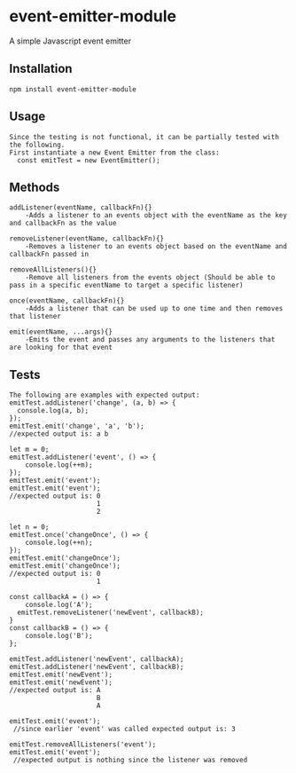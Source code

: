 # event-emitter-module

A simple Javascript event emitter

## Installation

  `npm install event-emitter-module`

## Usage

    Since the testing is not functional, it can be partially tested with the following. 
    First instantiate a new Event Emitter from the class:
      const emitTest = new EventEmitter();
## Methods

    addListener(eventName, callbackFn){}
    	-Adds a listener to an events object with the eventName as the key and callbackFn as the value
    
    removeListener(eventName, callbackFn){}
    	-Removes a listener to an events object based on the eventName and callbackFn passed in
    
    removeAllListeners(){}
    	-Remove all listeners from the events object (Should be able to pass in a specific eventName to target a specific listener)
    
    once(eventName, callbackFn){}
    	-Adds a listener that can be used up to one time and then removes that listener

    emit(eventName, ...args){}
    	-Emits the event and passes any arguments to the listeners that are looking for that event
    
## Tests 

    The following are examples with expected output:
    emitTest.addListener('change', (a, b) => {
      console.log(a, b);
    });
    emitTest.emit('change', 'a', 'b');
    //expected output is: a b  

    let m = 0;
    emitTest.addListener('event', () => {
	    console.log(++m);
    });
    emitTest.emit('event');
    emitTest.emit('event');
    //expected output is: 0
                          1
                          2
    
    let n = 0;
    emitTest.once('changeOnce', () => {
	    console.log(++n);
    });
    emitTest.emit('changeOnce');
    emitTest.emit('changeOnce');
    //expected output is: 0
                          1                       

    const callbackA = () => {
	    console.log('A');
      emitTest.removeListener('newEvent', callbackB);
    }
    const callbackB = () => {
	    console.log('B');
    };

    emitTest.addListener('newEvent', callbackA);
    emitTest.addListener('newEvent', callbackB);
    emitTest.emit('newEvent');
    emitTest.emit('newEvent');
    //expected output is: A
                          B
                          A
    
    emitTest.emit('event');
     //since earlier 'event' was called expected output is: 3
    
    emitTest.removeAllListeners('event');
    emitTest.emit('event');
     //expected output is nothing since the listener was removed
  
